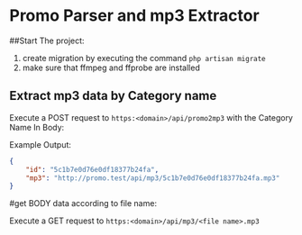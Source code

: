 # Promo Parser and mp3 Extractor

##Start The project:
1. create migration by executing the command `php artisan migrate`
2. make sure that ffmpeg and ffprobe are installed

## Extract mp3 data by Category name

Execute a POST request to `https:<domain>/api/promo2mp3` with the Category Name In Body:

Example Output:
```json
{
    "id": "5c1b7e0d76e0df18377b24fa",
    "mp3": "http://promo.test/api/mp3/5c1b7e0d76e0df18377b24fa.mp3"
}
```
#get BODY data according to file name:

Execute a GET request to `https:<domain>/api/mp3/<file name>.mp3`

